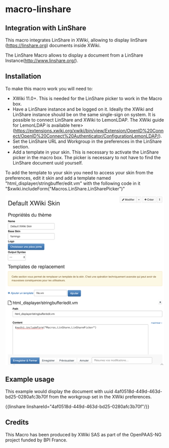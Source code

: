 # macro-linshare

## Integration with LinShare

This macro integrates LinShare in XWiki, allowing to display linShare (https://linshare.org) documents inside XWiki.

The LinShare Macro allows to display a document from a LinShare Instance(http://www.linshare.org/). 

## Installation

To make this macro work you will need to:

* XWiki 11.0+. This is needed for the LinShare picker to work in the Macro box.
* Have a LinShare instance and be logged on it. Ideally the XWiki and LinShare instance should be on the same single-sign on system. It is possible to connect LinShare and XWiki to LemonLDAP. The XWiki guide for LemonLDAP is available here> (https://extensions.xwiki.org/xwiki/bin/view/Extension/OpenID%20Connect/OpenID%20Connect%20Authenticator/ConfigurationLemonLDAP/).
* Set the LinShare URL and Workgroup in the preferences in the LinShare section.
* Add a template in your skin. This is necessary to activate the LinShare picker in the macro box. The picker is necessary to not have to find the LinShare document uuid yourself.

To add the template to your skin you need to access your skin from the preferences, edit it skin and add a template named "html_displayer/stringbuffer/edit.vm" with the following code in it "$xwiki.includeForm("Macros.LinShare.LinSharePicker")"

<img src="linshare-skin.png" />

## Example usage

This example would display the document with uuid 4af0518d-449d-463d-bd25-0280afc3b70f from the workgroup set in the XWiki preferences.

{{linshare linshareId="4af0518d-449d-463d-bd25-0280afc3b70f"/}}

## Credits 

This Macro has been produced by XWiki SAS as part of the OpenPAAS-NG project funded by BPI France.
